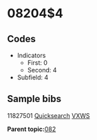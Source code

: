 # 08204$4

## Codes

-   Indicators
    -   First: 0
    -   Second: 4
-   Subfield: 4

## Sample bibs

11827501 [Quicksearch](https://search.library.yale.edu/catalog/11827501) [VXWS](http://prodorbis.library.yale.edu:7014/vxws/GetHoldingsService?bibId=11827501)

**Parent topic:**[082](../../tags/082/082.md)

